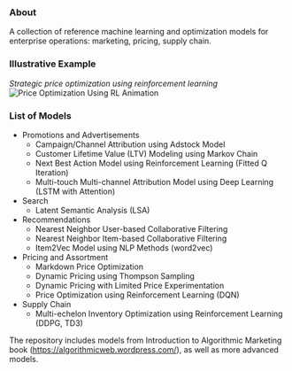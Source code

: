 ### About
A collection of reference machine learning and optimization models for enterprise operations: marketing, pricing, supply chain.

### Illustrative Example 
*Strategic price optimization using reinforcement learning*
![Price Optimization Using RL Animation](https://github.com/ikatsov/algorithmic-marketing-examples/blob/master/resources/hilo-pricing-dqn-training-animation.gif)

### List of Models 

* Promotions and Advertisements
   * Campaign/Channel Attribution using Adstock Model
   * Customer Lifetime Value (LTV) Modeling using Markov Chain
   * Next Best Action Model using Reinforcement Learning (Fitted Q Iteration)
   * Multi-touch Multi-channel Attribution Model using Deep Learning (LSTM with Attention)
* Search
   * Latent Semantic Analysis (LSA)
* Recommendations
   * Nearest Neighbor User-based Collaborative Filtering
   * Nearest Neighbor Item-based Collaborative Filtering
   * Item2Vec Model using NLP Methods (word2vec)
* Pricing and Assortment
  * Markdown Price Optimization
  * Dynamic Pricing using Thompson Sampling
  * Dynamic Pricing with Limited Price Experimentation
  * Price Optimization using Reinforcement Learning (DQN)
* Supply Chain
  * Multi-echelon Inventory Optimization using Reinforcement Learning (DDPG, TD3)

The repository includes models from Introduction to Algorithmic Marketing book (https://algorithmicweb.wordpress.com/), as well as more advanced models.
